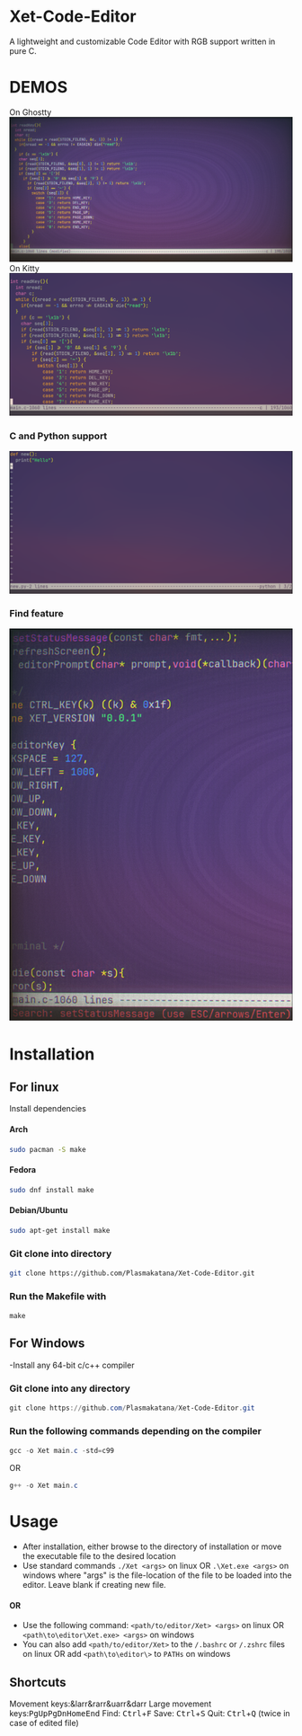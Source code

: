 # Xet-Code-Editor
A lightweight and customizable Code Editor with RGB support written in pure C.
# DEMOS
On Ghostty
![Ghostty](https://github.com/Plasmakatana/Xet-Code-Editor/blob/main/xet-ghostty.png)
On Kitty
![Kitty](https://github.com/Plasmakatana/Xet-Code-Editor/blob/main/xet-kitty.png)
### C and Python support
![support](https://github.com/Plasmakatana/Xet-Code-Editor/blob/main/xet-py.png)
### Find feature
![search](https://github.com/Plasmakatana/Xet-Code-Editor/blob/main/xet-search.png)
# Installation
## For linux
  Install dependencies
  #### Arch
  ```bash
sudo pacman -S make
```
  #### Fedora
  ```bash
sudo dnf install make
```
  #### Debian/Ubuntu
  ```bash
sudo apt-get install make
```
  ### Git clone into directory
  ```bash
git clone https://github.com/Plasmakatana/Xet-Code-Editor.git
```
  ### Run the Makefile with 
  ```
  make
```
## For Windows
  -Install any 64-bit c/c++ compiler
  ### Git clone into any directory
  ```powershell
git clone https://github.com/Plasmakatana/Xet-Code-Editor.git
```
  ### Run the following commands depending on the compiler
  ```powershell
gcc -o Xet main.c -std=c99
```
  OR
  ```powershell
g++ -o Xet main.c
```
# Usage
  - After installation, either browse to the directory of installation
    or
    move the executable file to the desired location
  - Use standard commands 
    ```./Xet <args>``` on linux 
    OR
    ```.\Xet.exe <args>``` on windows 
    where "args" is the file-location of the file to be loaded 
    into the editor.
    Leave blank if creating new file.
  #### OR
  - Use the following command:
    ```<path/to/editor/Xet> <args>``` on linux
    OR
    ```<path\to\editor\Xet.exe> <args>``` on windows
  - You can also add ```<path/to/editor/Xet>``` to the
    ```/.bashrc``` or ```/.zshrc``` files on linux
    OR
    add ```<path\to\editor\>``` to ```PATHs``` on windows
## Shortcuts
Movement keys:&larr&rarr&uarr&darr
Large movement keys:<kbd>PgUp</kbd><kbd>PgDn</kbd><kbd>Home</kbd><kbd>End</kbd>
Find: <kbd>Ctrl</kbd>+<kbd>F</kbd>
Save: <kbd>Ctrl</kbd>+<kbd>S</kbd>
Quit: <kbd>Ctrl</kbd>+<kbd>Q</kbd> (twice in case of edited file)
